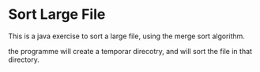 # Sort Large File
This is a java exercise to sort a large file, using the merge sort algorithm.

the programme will create a temporar direcotry, and will sort the file in that directory.
